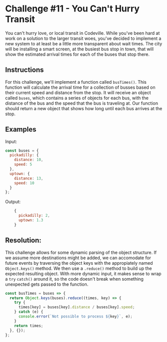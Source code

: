 # Challenge #11 - You Can't Hurry Transit

You can't hurry love, or local transit in Codeville. While you've been hard at work on a solution to the larger transit woes, you've decided to implement a new system to at least be a little more transparent about wait times. The city will be installing a smart screen, at the busiest bus stop in town, that will show the estimated arrival times for each of the buses that stop there.

## Instructions

For this challenge, we'll implement a function called `busTimes()`. This function will calculate the arrival time for a collection of busses based on their current speed and distance from the stop. It will receive an object called `buses`, which contains a series of objects for each bus, with the distance of the bus and the speed that the bus is traveling at. Our function should return a new object that shows how long until each bus arrives at the stop.

## Examples

Input:

```js
const buses = {
  pickadilly: {
    distance: 10,
    speed: 5
  },
  uptown: {
    distance: 13,
    speed: 10
  }
};
```

Output:

```js
    {
      pickadilly: 2,
      uptown: 1.3
    }
```

## Resolution:

This challenge allows for some dynamic parsing of the object structure. If we assume more destinations might be added, we can accomodate for future events by traversing the object keys with the appropiately named `Object.keys()` method. We then use a `.reduce()` method to build up the expected resulting object.
With more dynamic input, it makes sense to wrap a `try` `catch()` around it, so the code doesn't break when something unexpected gets passed to the function.

```js
const busTimes = buses => {
  return Object.keys(buses).reduce((times, key) => {
    try {
      times[key] = buses[key].distance / buses[key].speed;
    } catch (e) {
      console.error(`Not possible to process ${key}`, e);
    }
    return times;
  }, {});
};
```
